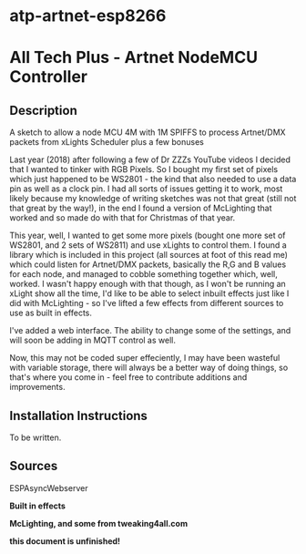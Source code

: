 # atp-artnet-esp8266
<h1>All Tech Plus - Artnet NodeMCU Controller</h1>
<h2>Description</h2>
A sketch to allow a node MCU 4M with 1M SPIFFS to process Artnet/DMX packets from xLights Scheduler plus a few bonuses

Last year (2018) after following a few of Dr ZZZs YouTube videos I decided that I wanted to tinker with RGB Pixels.
So I bought my first set of pixels which just happened to be WS2801 - the kind that also needed to use a data pin as
well as a clock pin. I had all sorts of issues getting it to work, most likely because my knowledge of writing sketches
was not that great (still not that great by the way!), in the end I found a version of McLighting that worked and so made
do with that for Christmas of that year.

This year, well, I wanted to get some more pixels (bought one more set of WS2801, and 2 sets of WS2811) and use xLights to
control them. I found a library which is included in this project (all sources at foot of this read me) which could listen for
Artnet/DMX packets, basically the R,G and B values for each node, and managed to cobble something together which, well,
worked. I wasn't happy enough with that though, as I won't be running an xLight show all the time, I'd like to be able to
select inbuilt effects just like I did with McLighting - so I've lifted a few effects from different sources to use as built
in effects.

I've added a web interface. The ability to change some of the settings, and will soon be adding in MQTT control as well.

Now, this may not be coded super effeciently, I may have been wasteful with variable storage, there will always be a better
way of doing things, so that's where you come in - feel free to contribute additions and improvements.

<h2>Installation Instructions</h2>

To be written.

<h2>Sources</h2>

ESPAsyncWebserver

<b>Built in effects<b>

McLighting, and some from tweaking4all.com

this document is unfinished!
